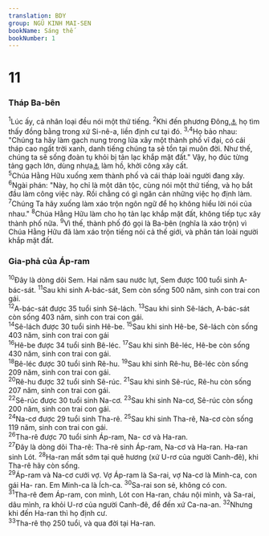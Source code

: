 ```yaml
---
translation: BDY
group: NGŨ KINH MAI-SEN
bookName: Sáng thế 
bookNumber: 1
---
```


<div class="title"><h1>11</h1><h3>Tháp Ba-bên</h3></div>
<span class="verse sa_11_1"><sup>1</sup>Lúc ấy, cả nhân loại đều nói một thứ tiếng. </span>
<span class="verse sa_11_2"><sup>2</sup>Khi đến phương Đông,<a href="#" data-toggle="tooltip" data-placement="bottom" title="Nt đi từ phương Đông">⚓</a> họ tìm thấy đồng bằng trong xứ Si-nê-a, liền định cư tại đó. </span>
<span class="verse sa_11_3 sa_11_4"><sup>3,4</sup>Họ bảo nhau: &#34;Chúng ta hãy làm gạch nung trong lửa xây một thành phố vĩ đại, có cái tháp cao ngất trời xanh, danh tiếng chúng ta sẽ tồn tại muôn đời. Như thế, chúng ta sẽ sống đoàn tụ khỏi bị tản lạc khắp mặt đất.&#34; Vậy, họ đúc từng tảng gạch lớn, dùng nhựa<a href="#" data-toggle="tooltip" data-placement="bottom" title="hắc ín">⚓</a> làm hồ, khởi công xây cất.<br/></span>
<span class="verse sa_11_5"><sup>5</sup>Chúa Hằng Hữu xuống xem thành phố và cái tháp loài người đang xây. </span>
<span class="verse sa_11_6"><sup>6</sup>Ngài phán: &#34;Này, họ chỉ là một dân tộc, cùng nói một thứ tiếng, và họ bắt đầu làm công việc này. Rồi chẳng có gì ngăn cản những việc họ định làm. </span>
<span class="verse sa_11_7"><sup>7</sup>Chúng Ta hãy xuống làm xáo trộn ngôn ngữ để họ không hiểu lời nói của nhau.&#34; </span>
<span class="verse sa_11_8"><sup>8</sup>Chúa Hằng Hữu làm cho họ tản lạc khắp mặt đất, không tiếp tục xây thành phố nữa. </span>
<span class="verse sa_11_9"><sup>9</sup>Vì thế, thành phố đó gọi là Ba-bên (nghĩa là xáo trộn) vì Chúa Hằng Hữu đã làm xáo trộn tiếng nói cả thế giới, và phân tán loài người khắp mặt đất.</span>
<div class="title"><h3>Gia-phả của Áp-ram</h3></div>
<span class="verse sa_11_10"><sup>10</sup>Đây là dòng dõi Sem. Hai năm sau nước lụt, Sem được 100 tuổi sinh A-bác-sát. </span>
<span class="verse sa_11_11"><sup>11</sup>Sau khi sinh A-bác-sát, Sem còn sống 500 năm, sinh con trai con gái.<br/></span>
<span class="verse sa_11_12"><sup>12</sup>A-bác-sát được 35 tuổi sinh Sê-lách. </span>
<span class="verse sa_11_13"><sup>13</sup>Sau khi sinh Sê-lách, A-bác-sát còn sống 403 năm, sinh con trai con gái.<br/></span>
<span class="verse sa_11_14"><sup>14</sup>Sê-lách được 30 tuổi sinh Hê-be. </span>
<span class="verse sa_11_15"><sup>15</sup>Sau khi sinh Hê-be, Sê-lách còn sống 403 năm, sinh con trai con gái<br/></span>
<span class="verse sa_11_16"><sup>16</sup>Hê-be được 34 tuổi sinh Bê-léc. </span>
<span class="verse sa_11_17"><sup>17</sup>Sau khi sinh Bê-léc, Hê-be còn sống 430 năm, sinh con trai con gái.<br/></span>
<span class="verse sa_11_18"><sup>18</sup>Bê-léc được 30 tuổi sinh Rê-hu. </span>
<span class="verse sa_11_19"><sup>19</sup>Sau khi sinh Rê-hu, Bê-léc còn sống 209 năm, sinh con trai con gái.<br/></span>
<span class="verse sa_11_20"><sup>20</sup>Rê-hu được 32 tuổi sinh Sê-rúc. </span>
<span class="verse sa_11_21"><sup>21</sup>Sau khi sinh Sê-rúc, Rê-hu còn sống 207 năm, sinh con trai con gái.<br/></span>
<span class="verse sa_11_22"><sup>22</sup>Sê-rúc được 30 tuổi sinh Na-cơ. </span>
<span class="verse sa_11_23"><sup>23</sup>Sau khi sinh Na-cơ, Sê-rúc còn sống 200 năm, sinh con trai con gái.<br/></span>
<span class="verse sa_11_24"><sup>24</sup>Na-cơ được 29 tuổi sinh Tha-rê. </span>
<span class="verse sa_11_25"><sup>25</sup>Sau khi sinh Tha-rê, Na-cơ còn sống 119 năm, sinh con trai con gái.<br/></span>
<span class="verse sa_11_26"><sup>26</sup>Tha-rê được 70 tuổi sinh Áp-ram, Na- cơ và Ha-ran.<br/></span>
<span class="verse sa_11_27"><sup>27</sup>Đây là dòng dõi Tha-rê: Tha-rê sinh Áp-ram, Na-cơ và Ha-ran. Ha-ran sinh Lót. </span>
<span class="verse sa_11_28"><sup>28</sup>Ha-ran mất sớm tại quê hương (xứ U-rơ của người Canh-đê), khi Tha-rê hãy còn sống.<br/></span>
<span class="verse sa_11_29"><sup>29</sup>Áp-ram và Na-cơ cưới vợ. Vợ Áp-ram là Sa-rai, vợ Na-cơ là Minh-ca, con gái Ha- ran. Em Minh-ca là Ích-ca. </span>
<span class="verse sa_11_30"><sup>30</sup>Sa-rai son sẻ, không có con.<br/></span>
<span class="verse sa_11_31"><sup>31</sup>Tha-rê đem Áp-ram, con mình, Lót con Ha-ran, cháu nội mình, và Sa-rai, dâu mình, ra khỏi U-rơ của người Canh-đê, để đến xứ Ca-na-an. </span>
<span class="verse sa_11_32"><sup>32</sup>Nhưng khi đến Ha-ran thì họ định cư.<br/></span>
<span class="verse sa_11_33"><sup>33</sup>Tha-rê thọ 250 tuổi, và qua đời tại Ha-ran.</span>
